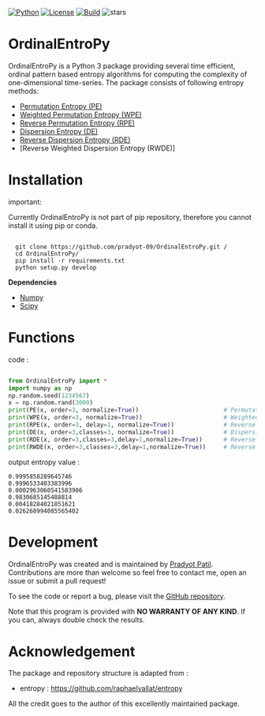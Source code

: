 [![Python](https://img.shields.io/badge/python-3.6%20%7C%203.7-blue.svg)](https://www.python.org/downloads/)
[![License](https://img.shields.io/github/license/pradyot-09/OrdinalEntroPy)](https://github.com/pradyot-09/OrdinalEntroPy/blob/main/LICENSE)
[![Build](https://travis-ci.com/pradyot-09/OrdinalEntroPy.svg?branch=main&status=created)](https://travis-ci.com/github/pradyot-09/OrdinalEntroPy)
![stars](https://img.shields.io/github/stars/pradyot-09/OrdinalEntroPy)
# OrdinalEntroPy
OrdinalEntroPy is a Python 3 package providing several time efficient, ordinal pattern based entropy algorithms for computing the complexity of one-dimensional time-series. 
The package consists of following entropy methods:

- [Permutation Entropy (PE)](https://www.semanticscholar.org/paper/Permutation-entropy:-a-natural-complexity-measure-Bandt-Pompe/04de9ce062c6ac999fa009b9c264da20a8d8a282) 
- [Weighted Permutation Entropy (WPE)](https://pubmed.ncbi.nlm.nih.gov/23496595/)
- [Reverse Permutation Entropy (RPE)](https://epub.ub.uni-greifswald.de/frontdoor/deliver/index/docId/2794/file/entropy-19-00197.pdf)
- [Dispersion Entropy (DE)](https://www.semanticscholar.org/paper/Dispersion-Entropy:-A-Measure-for-Time-Series-Rostaghi-Azami/43a842555910bfb1c301bc7ff139d2ffabad19f7)
- [Reverse Dispersion Entropy (RDE)](https://pubmed.ncbi.nlm.nih.gov/31783659/)
- [Reverse Weighted Dispersion Entropy (RWDE)]

Installation
============

important:

  Currently OrdinalEntroPy is not part of pip repository, therefore you cannot install it using pip or conda.

```shell

  git clone https://github.com/pradyot-09/OrdinalEntroPy.git /
  cd OrdinalEntroPy/
  pip install -r requirements.txt
  python setup.py develop
```  
  **Dependencies**

- [Numpy](https://numpy.org/)
- [Scipy](https://www.scipy.org/)


Functions
============

code : 
```python

from OrdinalEntroPy import *
import numpy as np
np.random.seed(1234567)
x = np.random.rand(3000)
print(PE(x, order=3, normalize=True))                        # Permutation entropy
print(WPE(x, order=3, normalize=True))                       # Weighted Permutation Entropy
print(RPE(x, order=3, delay=1, normalize=True))              # Reverse Permutation Entropy
print(DE(x, order=3,classes=3, normalize=True))              # Dispersion Entropy
print(RDE(x, order=3,classes=3,delay=1,normalize=True))      # Reverse Dispersion Entropy
print(RWDE(x, order=3,classes=3,delay=1,normalize=True))     # Reverse Weighted Dispersion Entropy

```
output entropy value :
```
0.9995858289645746
0.9996533403383996
0.0002963060541583906
0.9830685145488814
0.00418284021851621
0.026268994085565402
```


Development
===========

OrdinalEntroPy was created and is maintained by [Pradyot Patil](https://pradyot-09.github.io/). Contributions are more than welcome so feel free to contact me, open an issue or submit a pull request!

To see the code or report a bug, please visit the [GitHub repository](https://github.com/pradyot-09/OrdinalEntroPy).

Note that this program is provided with **NO WARRANTY OF ANY KIND**. If you can, always double check the results.

Acknowledgement
===============

The package and repository structure is adapted from :

- entropy : <https://github.com/raphaelvallat/entropy>

All the credit goes to the author of this excellently maintained package.
